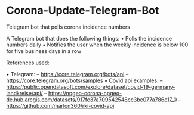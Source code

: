 # Corona-Update-Telegram-Bot
Telegram bot that polls corona incidence numbers

A Telegram bot that does the following things:
• Polls the incidence numbers daily
• Notifies the user when the weekly incidence is below 100 for five business days in a row



References used:

• Telegram:
– https://core.telegram.org/bots/api
– https://core.telegram.org/bots/samples
• Covid api examples:
– https://public.opendatasoft.com/explore/dataset/covid-19-germany-landkreise/api/
– https://npgeo-corona-npgeo-de.hub.arcgis.com/datasets/917fc37a709542548cc3be077a786c17_0
– https://github.com/marlon360/rki-covid-api
